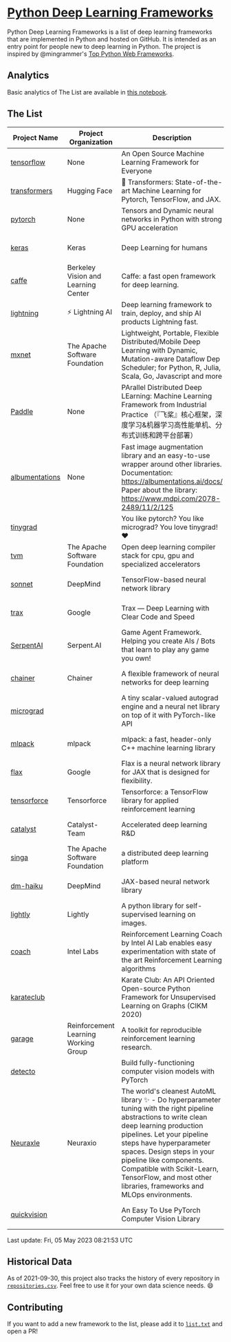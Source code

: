 # [Python Deep Learning Frameworks](https://www.github.com/shimst3r/python-deep-learning-frameworks)

Python Deep Learning Frameworks is a list of deep learning frameworks that are implemented in Python and hosted on GitHub. It is intended as an entry point for people new to deep learning in Python. The project is inspired by @mingrammer's [Top Python Web Frameworks](https://github.com/mingrammer/python-web-framework-stars).

## Analytics

Basic analytics of The List are available in [this notebook](./notebooks/development_over_time.ipynb).

## The List

| Project Name | Project Organization | Description | Stars | Forks | Open Issues | Last Commit |
| ------------ | -------------------- | ----------- | ----: | ----: | ----------: | ----------- |
| [tensorflow](https://tensorflow.org) | None | An Open Source Machine Learning Framework for Everyone | 174042 | 88238 | 2158 | 0 day(s) ago |
| [transformers](https://huggingface.co/transformers) | Hugging Face | 🤗 Transformers: State-of-the-art Machine Learning for Pytorch, TensorFlow, and JAX. | 97754 | 20205 | 673 | 0 day(s) ago |
| [pytorch](https://pytorch.org) | None | Tensors and Dynamic neural networks in Python with strong GPU acceleration | 66305 | 18237 | 11832 | 0 day(s) ago |
| [keras](http://keras.io/) | Keras | Deep Learning for humans | 58217 | 19329 | 389 | 0 day(s) ago |
| [caffe](http://caffe.berkeleyvision.org/) | Berkeley Vision and Learning Center | Caffe: a fast open framework for deep learning. | 33327 | 18989 | 1180 | 0 day(s) ago |
| [lightning](https://lightning.ai) | ⚡️ Lightning AI  | Deep learning framework to train, deploy, and ship AI products Lightning fast. | 22741 | 2870 | 638 | 0 day(s) ago |
| [mxnet](https://mxnet.apache.org) | The Apache Software Foundation | Lightweight, Portable, Flexible Distributed/Mobile Deep Learning with Dynamic, Mutation-aware Dataflow Dep Scheduler; for Python, R, Julia, Scala, Go, Javascript and more | 20395 | 6868 | 1994 | 1 day(s) ago |
| [Paddle](http://www.paddlepaddle.org/) | None | PArallel Distributed Deep LEarning: Machine Learning Framework from Industrial Practice （『飞桨』核心框架，深度学习&机器学习高性能单机、分布式训练和跨平台部署） | 20173 | 5141 | 1980 | 0 day(s) ago |
| [albumentations](https://albumentations.ai) | None | Fast image augmentation library and an easy-to-use wrapper around other libraries. Documentation:  https://albumentations.ai/docs/ Paper about the library: https://www.mdpi.com/2078-2489/11/2/125 | 11946 | 1505 | 361 | 0 day(s) ago |
| [tinygrad](https://github.com/geohot/tinygrad) |  | You like pytorch? You like micrograd? You love tinygrad! ❤️  | 11382 | 1054 | 46 | 0 day(s) ago |
| [tvm](https://tvm.apache.org/) | The Apache Software Foundation | Open deep learning compiler stack for cpu, gpu and specialized accelerators | 9582 | 3040 | 630 | 0 day(s) ago |
| [sonnet](https://sonnet.dev/) | DeepMind | TensorFlow-based neural network library | 9562 | 1354 | 34 | 0 day(s) ago |
| [trax](https://github.com/google/trax) | Google | Trax — Deep Learning with Clear Code and Speed | 7511 | 780 | 106 | 0 day(s) ago |
| [SerpentAI](http://serpent.ai) | Serpent.AI | Game Agent Framework. Helping you create AIs / Bots that learn to play any game you own! | 6485 | 770 | 2 | 3 day(s) ago |
| [chainer](https://chainer.org) | Chainer | A flexible framework of neural networks for deep learning | 5792 | 1388 | 12 | 2 day(s) ago |
| [micrograd](https://github.com/karpathy/micrograd) |  | A tiny scalar-valued autograd engine and a neural net library on top of it with PyTorch-like API | 4787 | 571 | 21 | 0 day(s) ago |
| [mlpack](https://www.mlpack.org/) | mlpack | mlpack: a fast, header-only C++ machine learning library | 4393 | 1494 | 41 | 0 day(s) ago |
| [flax](https://flax.readthedocs.io) | Google | Flax is a neural network library for JAX that is designed for flexibility. | 4294 | 499 | 145 | 0 day(s) ago |
| [tensorforce](https://github.com/tensorforce/tensorforce) | Tensorforce | Tensorforce: a TensorFlow library for applied reinforcement learning | 3236 | 538 | 34 | 2 day(s) ago |
| [catalyst](https://catalyst-team.com) | Catalyst-Team | Accelerated deep learning R&D | 3123 | 400 | 9 | 5 day(s) ago |
| [singa](https://github.com/apache/singa) | The Apache Software Foundation | a distributed deep learning platform | 2827 | 982 | 49 | 1 day(s) ago |
| [dm-haiku](https://dm-haiku.readthedocs.io) | DeepMind | JAX-based neural network library | 2470 | 207 | 97 | 0 day(s) ago |
| [lightly](https://docs.lightly.ai/self-supervised-learning/) | Lightly | A python library for self-supervised learning on images. | 2271 | 193 | 51 | 0 day(s) ago |
| [coach](https://intellabs.github.io/coach/) | Intel Labs | Reinforcement Learning Coach by Intel AI Lab enables easy experimentation with state of the art Reinforcement Learning algorithms | 2245 | 449 | 90 | 1 day(s) ago |
| [karateclub](https://karateclub.readthedocs.io) |  | Karate Club: An API Oriented Open-source Python Framework for Unsupervised Learning on Graphs (CIKM 2020) | 1885 | 229 | 3 | 1 day(s) ago |
| [garage](https://github.com/rlworkgroup/garage) | Reinforcement Learning Working Group | A toolkit for reproducible reinforcement learning research. | 1678 | 288 | 231 | 3 day(s) ago |
| [detecto](https://detecto.readthedocs.io/) |  | Build fully-functioning computer vision models with PyTorch | 588 | 104 | 44 | 1 day(s) ago |
| [Neuraxle](https://www.neuraxle.org/) | Neuraxio | The world's cleanest AutoML library ✨ - Do hyperparameter tuning with the right pipeline abstractions to write clean deep learning production pipelines. Let your pipeline steps have hyperparameter spaces. Design steps in your pipeline like components. Compatible with Scikit-Learn, TensorFlow, and most other libraries, frameworks and MLOps environments. | 564 | 58 | 43 | 10 day(s) ago |
| [quickvision](https://github.com/oke-aditya/quickvision) |  | An Easy To Use PyTorch Computer Vision Library | 49 | 5 | 19 | 65 day(s) ago |

Last update: Fri, 05 May 2023 08:21:53 UTC

## Historical Data

As of 2021-09-30, this project also tracks the history of every repository in [`repositories.csv`](./repositories.csv). Feel free to use it for your own data science needs. :smile:

## Contributing

If you want to add a new framework to the list, please add it to [`list.txt`](./python-deep-learning-frameworks/list.txt) and open a PR!